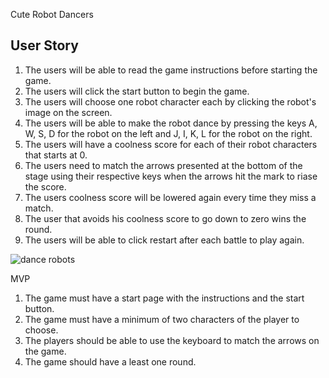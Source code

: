 Cute Robot Dancers

## User Story

1. The users will be able to read the game instructions before starting the game.
2. The users will click the start button to begin the game.
3. The users will choose one robot character each by clicking the robot's image on the screen.  
4. The users will be able to make the robot dance by pressing the keys A, W, S, D for the robot on the left and J, I, K, L for the robot on the right. 
5. The users will have a coolness score for each of their robot characters that starts at 0.
6. The users need to match the arrows presented at the bottom of the stage using their respective keys when the arrows hit the mark to riase the score. 
8. The users coolness score will be lowered again every time they miss a match. 
9. The user that avoids his coolness score to go down to zero wins the round.
10. The users will be able to click restart after each battle to play again. 


![dance robots]("https://i.imgur.com/DAf01TN.gif")

MVP

1. The game must have a start page with the instructions and the start button.
2. The game must have a minimum of two characters of the player to choose. 
2. The players should be able to use the keyboard to match the arrows on the game. 
4. The game should have a least one round.
